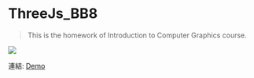 # ThreeJs_BB8  
> This is the homework of 	Introduction to Computer Graphics course.

![](https://progress-bar.dev/90/?title=Coding) 

連結: 
[Demo](https://axuy312.github.io/ThreeJs_BB8/)

